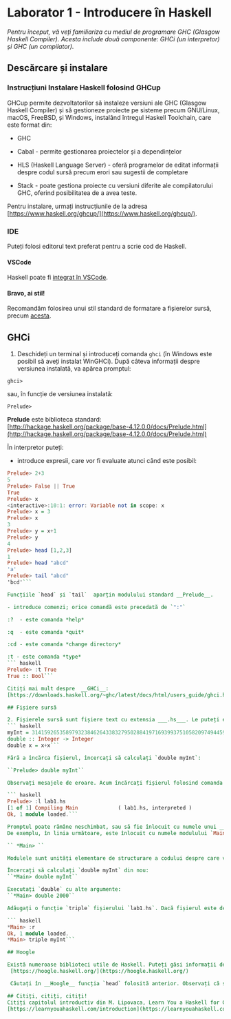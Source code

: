 # Laborator 1 - Introducere în Haskell

*Pentru început, vă veți familiariza cu  mediul de programare GHC (Glasgow Haskell Compiler). Acesta include două componente: GHCi (un interpretor) și GHC (un compilator).*

## Descărcare și instalare

### Instrucțiuni Instalare Haskell folosind GHCup

GHCup permite dezvoltatorilor să instaleze versiuni ale GHC (Glasgow Haskell Compiler) și să gestioneze proiecte pe sisteme precum GNU/Linux, macOS, FreeBSD, și Windows, instalând întregul Haskell Toolchain, care este format din:

- GHC

- Cabal -  permite gestionarea proiectelor și a dependințelor

- HLS (Haskell Language Server) - oferă programelor de editat informații despre codul sursă precum erori sau sugestii de completare

- Stack - poate gestiona proiecte cu versiuni diferite ale compilatorului GHC, oferind posibilitatea de a avea teste.

Pentru instalare, urmați instrucțiunile de la adresa [https://www.haskell.org/ghcup/](https://www.haskell.org/ghcup/).

### IDE
Puteți folosi editorul text preferat pentru a scrie cod de Haskell. 

#### VSCode 
Haskell poate fi [integrat în VSCode](https://www.haskell.org/ghcup/install/#vscode-integration). 

#### Bravo, ai stil!
 Recomandăm folosirea unui stil standard de formatare a fișierelor sursă, precum [acesta](https://github.com/tibbe/haskell-style-guide/blob/master/haskell-style.md).

## GHCi

1. Deschideți un terminal și introduceți comanda `ghci` (în Windows este posibil să aveți instalat WinGHCi). După câteva informații despre versiunea instalată, va apărea promptul:

`ghci>`

sau, în funcție de versiunea instalată:

`Prelude>`

__Prelude__ este biblioteca standard: [http://hackage.haskell.org/package/base-4.12.0.0/docs/Prelude.html](http://hackage.haskell.org/package/base-4.12.0.0/docs/Prelude.html)

În interpretor puteți:

- introduce expresii, care vor fi evaluate atunci când este posibil:
``` haskell
Prelude> 2+3
5
Prelude> False || True
True
Prelude> x
<interactive>:10:1: error: Variable not in scope: x
Prelude> x = 3
Prelude> x
3
Prelude> y = x+1
Prelude> y
4
Prelude> head [1,2,3]
1
Prelude> head "abcd"
'a'
Prelude> tail "abcd"
'bcd'```

Funcțiile `head` și `tail`  aparțin modulului standard __Prelude__.

- introduce comenzi; orice comandă este precedată de `":"`

:?  - este comanda *help*

:q  - este comanda *quit*

:cd - este comanda *change directory*

:t - este comanda *type*
``` haskell
Prelude> :t True
True :: Bool```

Citiți mai mult despre  __GHCi__:
[https://downloads.haskell.org/~ghc/latest/docs/html/users_guide/ghci.html](https://downloads.haskell.org/~ghc/latest/docs/html/users_guide/ghci.html)

## Fișiere sursă

2. Fișierele sursă sunt fișiere text cu extensia ___.hs___. Le puteți edita cu un editor la alegerea voastră. Deschideți fișierul `lab1.hs` care conține următoarele linii de cod:
``` haskell
myInt = 31415926535897932384626433832795028841971693993751058209749445923
double :: Integer -> Integer
double x = x+x```

Fără a încărca fișierul, încercați să calculați `double myInt`:

``Prelude> double myInt``

Observați mesajele de eroare. Acum încărcați fișierul folosind comanda ___load___ (`:l`).

``` haskell
Prelude> :l lab1.hs
[1 of 1] Compiling Main             ( lab1.hs, interpreted )
Ok, 1 module loaded.```

Promptul poate rămâne neschimbat, sau să fie înlocuit cu numele unui ___modul___. 
De exemplu, în linia următoare, este înlocuit cu numele modulului `Main`, definit automat de `ghci` pentru fișierul tocmai încărcat. 

`` *Main> ``

Modulele sunt unități elementare de structurare a codului despre care vom învăța în cursurile viitoare. Puteți reveni în __Prelude__  folosind `:m - Main`.

Încercați să calculați `double myInt` din nou:
``*Main> double myInt``

Executați `double` cu alte argumente:
``*Main> double 2000``

Adăugați o funcție `triple` fișierului `lab1.hs`. Dacă fișierul este deja încărcat, puteți să îl reîncărcați folosind comanda ___reload___ (`:r`). Testați funcția `triple` pentru inputul `myInt`.

``` haskell
*Main> :r
Ok, 1 module loaded.
*Main> triple myInt```

## Hoogle

Există numeroase biblioteci utile de Haskell. Puteți găsi informații despre ele în __Hoogle__: 
 [https://hoogle.haskell.org/](https://hoogle.haskell.org/)

 Căutați în __Hoogle__ funcția `head` folosită anterior. Observați că se găsește în mai multe biblioteci, printre care `Prelude` și `Data.List`.

## Citiți, citiți, citiți!
Citiți capitolul introductiv din M. Lipovaca, Learn You a Haskell for Great Good! 
[https://learnyouahaskell.com/introduction](https://learnyouahaskell.com/introduction)
